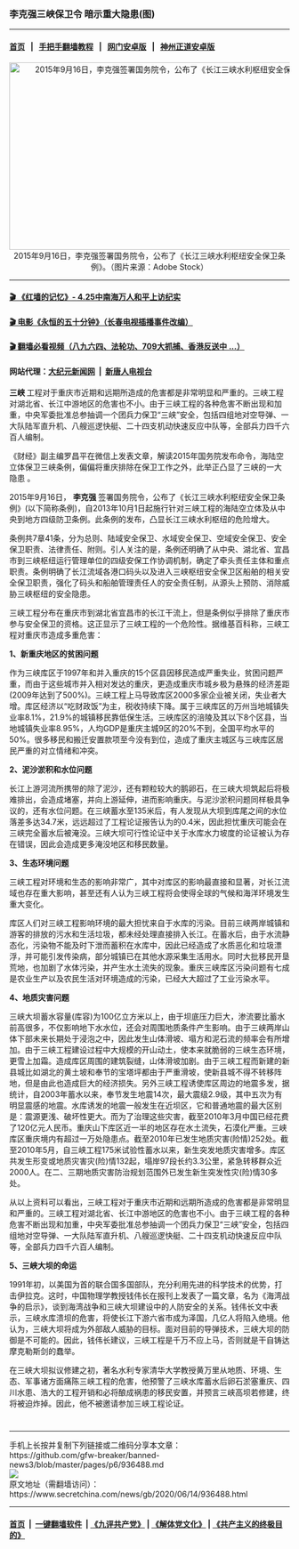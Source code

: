 ### 李克强三峡保卫令 暗示重大隐患(图)
------------------------

#### [首页](https://github.com/gfw-breaker/banned-news3/blob/master/README.md) &nbsp;&nbsp;|&nbsp;&nbsp; [手把手翻墙教程](https://github.com/gfw-breaker/guides/wiki) &nbsp;&nbsp;|&nbsp;&nbsp; [网门安卓版](https://github.com/oGate2/oGate) &nbsp;&nbsp;|&nbsp;&nbsp; [神州正道安卓版](https://github.com/SzzdOgate/update) 



<div class="article_right" style="fone-color:#000">
 <p style="text-align: center;">
  <img alt="2015年9月16日，李克强签署国务院令，公布了《长江三峡水利枢纽安全保卫条例》。" src="https://img3.secretchina.com/pic/2020/3-26/p2656092a877711762-ss.jpg" style="height:337px; width:600px"/>
  <br>
   2015年9月16日，李克强签署国务院令，公布了《长江三峡水利枢纽安全保卫条例》。（图片来源：Adobe Stock）
   <span id="hideid" name="hideid" style="color:red;display:none;">
    <span href="https://www.secretchina.com">
    </span>
   </span>
  </br>
 </p>
 <div id="txt-mid1-t21-2017">
  

---

#### [ 🎬  《红墙的记忆》- 4.25中南海万人和平上访纪实](http://141.164.39.94:10000/videos/legend/425.html)

#### [ 🎬  电影《永恒的五十分钟》（长春电视插播事件改编） ](http://141.164.39.94:10000/videos/news/ComingForYou-2.html)

#### [ 🎬  翻墙必看视频（八九六四、法轮功、709大抓捕、香港反送中 ...）](https://github.com/gfw-breaker/links/blob/master/banned.md)

#### 网站代理：[大纪元新闻网](http://167.172.10.89:10080/gb/) &nbsp;|&nbsp; [新唐人电视台](http://167.172.10.89:8808/gb/)


  </div>
 </div>
 <p>
  <strong>
   三峡
  </strong>
  工程对于重庆市近期和远期所造成的危害都是非常明显和严重的。三峡工程对湖北省、长江中游地区的危害也不小。由于三峡工程的各种危害不断出现和加重，中央军委批准总参抽调一个团兵力保卫“三峡”安全，包括四组地对空导弹、一大队陆军直升机、八艘巡逻快艇、二十四支机动快速反应中队等，全部兵力四千六百人编制。
  <span id="hideid" name="hideid" style="color:red;display:none;">
   <span href="https://www.secretchina.com">
   </span>
  </span>
 </p>
 <p>
  《财经》副主编罗昌平在微信上发表文章，解读2015年国务院发布命令，海陆空立体保卫三峡条例，偏偏将重庆排除在保卫工作之外，此举正凸显了三峡的一大
  <span href="https://www.secretchina.com/news/gb/tag/隐患" target="_blank">
   隐患
  </span>
  。
 </p>
 <p>
  2015年9月16日，
  <strong>
   李克强
  </strong>
  签署国务院令，公布了《长江三峡水利枢纽安全保卫条例》(以下简称条例)，自2013年10月1日起施行针对三峡工程的海陆空立体及从中央到地方四级防卫条例。此条例的发布，凸显长江三峡水利枢纽的危险增大。
 </p>
 <p>
  条例共7章41条，分为总则、陆域安全保卫、水域安全保卫、空域安全保卫、安全保卫职责、法律责任、附则。引人关注的是，条例还明确了从中央、湖北省、宜昌市到三峡枢纽运行管理单位的四级安保工作协调机制，确定了牵头责任主体和重点职责。条例明确了长江流域各港口码头以及进入三峡枢纽安全保卫区船舶的相关安全保卫职责，强化了码头和船舶管理责任人的安全责任制，从源头上预防、消除威胁三峡枢纽的安全隐患。
 </p>
 <p>
  三峡工程分布在重庆市到湖北省宜昌市的长江干流上，但是条例似乎排除了重庆市参与安全保卫的资格。这正显示了三峡工程的一个危险性。据维基百科称，三峡工程对重庆市造成多重危害：
 </p>
 <p>
  <strong>
   1、新重庆地区的贫困问题
  </strong>
 </p>
 <center>
  <div style="max-width: 632px;height:180px; display: none; text-align: center; margin: 0 auto; overflow: hidden;overflow-x: hidden;">
   <div id="taboola-midarticle-thumbnails" style="max-width: 632px;height:180px;overflow: hidden;overflow-x: hidden;">
   </div>
  </div>
  <div>
   <center>
    <div id="div-gpt-ad-1589559869784-0">
    </div>
   </center>
  </div>
 </center>
 <p>
  作为三峡库区于1997年和并入重庆的15个区县因移民造成严重失业，贫困问题严重，而由于这些城市并入相对发达的重庆，更造成重庆市城乡极为悬殊的经济差距(2009年达到了500%)。三峡工程上马导致库区2000多家企业被关闭，失业者大增。库区经济以“吃财政饭”为主，税收持续下降。属于三峡库区的万州当地城镇失业率8.1%，21.9%的城镇移民靠低保生活。三峡库区的涪陵及其以下8个区县，当地城镇失业率8.95%，人均GDP是重庆主城9区的20%不到，全国平均水平的50%。很多移民和搬迁安置款项至今没有到位，造成了重庆主城区与三峡库区居民严重的对立情绪和冲突。
 </p>
 <center>
  <div style="max-width: 632px;height:180px; display: none; text-align: center; margin: 0 auto; overflow: hidden;overflow-x: hidden;">
   <div id="taboola-midarticle-thumbnails" style="max-width: 632px;height:180px;overflow: hidden;overflow-x: hidden;">
   </div>
  </div>
  <div>
   <center>
    <div id="div-gpt-ad-1589559869784-0">
    </div>
   </center>
  </div>
 </center>
 <p>
  <strong>
   2、泥沙淤积和水位问题
  </strong>
 </p>
 <center>
  <div style="max-width: 632px;height:180px; display: none; text-align: center; margin: 0 auto; overflow: hidden;overflow-x: hidden;">
   <div id="taboola-midarticle-thumbnails" style="max-width: 632px;height:180px;overflow: hidden;overflow-x: hidden;">
   </div>
  </div>
  <div>
   <center>
    <div id="div-gpt-ad-1589559869784-0">
    </div>
   </center>
  </div>
 </center>
 <p>
  长江上游河流所携带的除了泥沙，还有颗粒较大的鹅卵石，在三峡大坝筑起后将极难排出，会造成堵塞，并向上游延伸，进而影响重庆。与泥沙淤积问题同样极具争议的，还有水位问题。在三峡蓄水至135米后，有人发现从大坝到库尾之间的水位落差多达34.7米，远远超过了工程论证报告认为的0.4米，因此担忧重庆可能会在三峡完全蓄水后被淹没。三峡大坝可行性论证中关于水库水力坡度的论证被认为存在错误，因此会造成更多淹没地区和移民数量。
 </p>
 <center>
  <div style="max-width: 632px;height:180px; display: none; text-align: center; margin: 0 auto; overflow: hidden;overflow-x: hidden;">
   <div id="taboola-midarticle-thumbnails" style="max-width: 632px;height:180px;overflow: hidden;overflow-x: hidden;">
   </div>
  </div>
  <div>
   <center>
    <div id="div-gpt-ad-1589559869784-0">
    </div>
   </center>
  </div>
 </center>
 <p>
  <strong>
   3、生态环境问题
  </strong>
 </p>
 <center>
  <div style="max-width: 632px;height:180px; display: none; text-align: center; margin: 0 auto; overflow: hidden;overflow-x: hidden;">
   <div id="taboola-midarticle-thumbnails" style="max-width: 632px;height:180px;overflow: hidden;overflow-x: hidden;">
   </div>
  </div>
  <div>
   <center>
    <div id="div-gpt-ad-1589559869784-0">
    </div>
   </center>
  </div>
 </center>
 <p>
  三峡工程对环境和生态的影响非常广，其中对库区的影响最直接和显著，对长江流域也存在重大影响，甚至还有人认为三峡工程将会使得全球的气候和海洋环境发生重大变化。
 </p>
 <center>
  <div style="max-width: 632px;height:180px; display: none; text-align: center; margin: 0 auto; overflow: hidden;overflow-x: hidden;">
   <div id="taboola-midarticle-thumbnails" style="max-width: 632px;height:180px;overflow: hidden;overflow-x: hidden;">
   </div>
  </div>
  <div>
   <center>
    <div id="div-gpt-ad-1589559869784-0">
    </div>
   </center>
  </div>
 </center>
 <p>
  库区人们对三峡工程影响环境的最大担忧来自于水库的污染。目前三峡两岸城镇和游客的排放的污水和生活垃圾，都未经处理直接排入长江。在蓄水后，由于水流静态化，污染物不能及时下泄而蓄积在水库中，因此已经造成了水质恶化和垃圾漂浮，并可能引发传染病，部分城镇已在其他水源采集生活用水。同时大批移民开垦荒地，也加剧了水体污染，并产生水土流失的现象。重庆三峡库区污染问题有七成是农业生产以及农民生活对环境造成的污染，已经大大超过了工业污染水平。
 </p>
 <center>
  <div style="max-width: 632px;height:180px; display: none; text-align: center; margin: 0 auto; overflow: hidden;overflow-x: hidden;">
   <div id="taboola-midarticle-thumbnails" style="max-width: 632px;height:180px;overflow: hidden;overflow-x: hidden;">
   </div>
  </div>
  <div>
   <center>
    <div id="div-gpt-ad-1589559869784-0">
    </div>
   </center>
  </div>
 </center>
 <center>
  <ins class="adsbygoogle" data-ad-client="ca-pub-1276641434651360" data-ad-format="fluid" data-ad-layout="in-article" data-ad-slot="3646767294" style="display:block; text-align:center;">
  </ins>
 </center>
 <p>
  <strong>
   4、地质灾害问题
  </strong>
 </p>
 <center>
  <div style="max-width: 632px;height:180px; display: none; text-align: center; margin: 0 auto; overflow: hidden;overflow-x: hidden;">
   <div id="taboola-midarticle-thumbnails" style="max-width: 632px;height:180px;overflow: hidden;overflow-x: hidden;">
   </div>
  </div>
  <div>
   <center>
    <div id="div-gpt-ad-1589559869784-0">
    </div>
   </center>
  </div>
 </center>
 <p>
  三峡大坝蓄水容量(库容)为100亿立方米以上，由于坝底压力巨大，渗流要比蓄水前高很多，不仅影响地下水水位，还会对周围地质条件产生影响。由于三峡两岸山体下部未来长期处于浸泡之中，因此发生山体滑坡、塌方和泥石流的频率会有所增加。由于三峡工程建设过程中大规模的开山动土，使本来就脆弱的三峡生态环境，更雪上加霜。造成库区周围的建筑裂缝，山体滑坡加剧。由于三峡工程而新建的新县城比如湖北的黄土坡和奉节的宝塔坪都由于严重滑坡，使新县城不得不转移阵地，但是由此也造成巨大的经济损失。另外三峡工程诱使库区周边的地震多发，据统计，自2003年蓄水以来，奉节发生地震14次，最大震级2.9级，其中五次为有明显震感的地震。水库诱发的地震一般发生在近坝区，它和普通地震的最大区别是：震源更浅、破坏性更大。而为了治理这些灾害，截至2010年3月中国已经花费了120亿元人民币。重庆山下库区近一半的地区存在水土流失，石漠化严重。三峡库区重庆境内有超过一万处隐患点。截至2010年已发生地质灾害(险情)252处。截至2010年5月，自三峡工程175米试验性蓄水以来，新生突发地质灾害增多。库区共发生形变或地质灾害灾(险)情132起，塌岸97段长约3.3公里，紧急转移群众近2000人。在二、三期地质灾害防治规划范围外已发生新生突发性灾(险)情30多处。
 </p>
 <center>
  <div style="max-width: 632px;height:180px; display: none; text-align: center; margin: 0 auto; overflow: hidden;overflow-x: hidden;">
   <div id="taboola-midarticle-thumbnails" style="max-width: 632px;height:180px;overflow: hidden;overflow-x: hidden;">
   </div>
  </div>
  <div>
   <center>
    <div id="div-gpt-ad-1589559869784-0">
    </div>
   </center>
  </div>
 </center>
 <p>
  从以上资料可以看出，三峡工程对于重庆市近期和远期所造成的危害都是非常明显和严重的。三峡工程对湖北省、长江中游地区的危害也不小。由于三峡工程的各种危害不断出现和加重，中央军委批准总参抽调一个团兵力保卫“三峡”安全，包括四组地对空导弹、一大队陆军直升机、八艘巡逻快艇、二十四支机动快速反应中队等，全部兵力四千六百人编制。
 </p>
 <center>
  <div style="max-width: 632px;height:180px; display: none; text-align: center; margin: 0 auto; overflow: hidden;overflow-x: hidden;">
   <div id="taboola-midarticle-thumbnails" style="max-width: 632px;height:180px;overflow: hidden;overflow-x: hidden;">
   </div>
  </div>
  <div>
   <center>
    <div id="div-gpt-ad-1589559869784-0">
    </div>
   </center>
  </div>
 </center>
 <p>
  <strong>
   5、三峡大坝的命运
  </strong>
 </p>
 <center>
  <div style="max-width: 632px;height:180px; display: none; text-align: center; margin: 0 auto; overflow: hidden;overflow-x: hidden;">
   <div id="taboola-midarticle-thumbnails" style="max-width: 632px;height:180px;overflow: hidden;overflow-x: hidden;">
   </div>
  </div>
  <div>
   <center>
    <div id="div-gpt-ad-1589559869784-0">
    </div>
   </center>
  </div>
 </center>
 <p>
  1991年初，以美国为首的联合国多国部队，充分利用先进的科学技术的优势，打击伊拉克。这时，中国物理学教授钱伟长在报刊上发表了一篇文章，名为《海湾战争的启示》，谈到海湾战争和三峡大坝建设中的人防安全的关系。钱伟长文中表示，三峡水库溃坝的危害，将使长江下游六省市成为泽国，几亿人将陷入绝境。他认为，三峡大坝将成为外部敌人威胁的目标。面对目前的导弹技术，三峡大坝的防御是不可能的。因此，钱伟长建议，三峡工程是千万不应上马，否则就是干自铸达摩克勒斯剑的蠢举。
 </p>
 <center>
  <div style="max-width: 632px;height:180px; display: none; text-align: center; margin: 0 auto; overflow: hidden;overflow-x: hidden;">
   <div id="taboola-midarticle-thumbnails" style="max-width: 632px;height:180px;overflow: hidden;overflow-x: hidden;">
   </div>
  </div>
  <div>
   <center>
    <div id="div-gpt-ad-1589559869784-0">
    </div>
   </center>
  </div>
 </center>
 <p>
  在三峡大坝拟议修建之初，著名水利专家清华大学教授黄万里从地质、环境、生态、军事诸方面痛陈三峡工程的危害，他预警了三峡水库蓄水后卵石淤塞重庆、四川水患、浩大的工程开销和必将酿成祸患的移民安置，并预言三峡高坝若修建，终将被迫炸掉。因此，他不被邀请参加三峡工程论证。
  <center>
   <div style="max-width: 632px;height:180px; display: none; text-align: center; margin: 0 auto; overflow: hidden;overflow-x: hidden;">
    <div id="taboola-midarticle-thumbnails" style="max-width: 632px;height:180px;overflow: hidden;overflow-x: hidden;">
    </div>
   </div>
   <div>
    <center>
     <div id="div-gpt-ad-1589559869784-0">
     </div>
    </center>
   </div>
  </center>
  <center>
   <div>
    <div id="txt-mid2-t22-2017" style="display: block;  max-height: 351px;  overflow: hidden;">
     <div id="SC-21xxx">
     </div>
     <ins class="adsbygoogle" data-ad-client="ca-pub-1276641434651360" data-ad-format="auto" data-ad-slot="4301710469" data-full-width-responsive="true" style="display:block">
     </ins>
    </div>
   </div>
  </center>
  <div style="padding-top:12px;">
  </div>
 </p>
</div>

<hr/>
手机上长按并复制下列链接或二维码分享本文章：<br/>
https://github.com/gfw-breaker/banned-news3/blob/master/pages/p6/936488.md <br/>
<a href='https://github.com/gfw-breaker/banned-news3/blob/master/pages/p6/936488.md'><img src='https://github.com/gfw-breaker/banned-news3/blob/master/pages/p6/936488.md.png'/></a> <br/>
原文地址（需翻墙访问）：https://www.secretchina.com/news/gb/2020/06/14/936488.html


------------------------
#### [首页](https://github.com/gfw-breaker/banned-news3/blob/master/README.md) &nbsp;|&nbsp; [一键翻墙软件](https://github.com/gfw-breaker/nogfw/blob/master/README.md) &nbsp;| [《九评共产党》](https://github.com/gfw-breaker/9ping.md/blob/master/README.md#九评之一评共产党是什么) | [《解体党文化》](https://github.com/gfw-breaker/jtdwh.md/blob/master/README.md) | [《共产主义的终极目的》](https://github.com/gfw-breaker/gczydzjmd.md/blob/master/README.md)


<img src='http://gfw-breaker.win/banned-news3/pages/p6/936488.md' width='0px' height='0px'/>